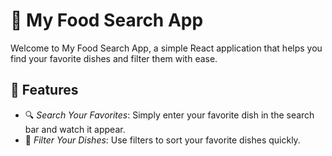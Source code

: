 # 🍔 My Food Search App

Welcome to My Food Search App, a simple React application that helps you find your favorite dishes and filter them with ease.

## 🚀 Features

- 🔍 *Search Your Favorites*: Simply enter your favorite dish in the search bar and watch it appear.
- 📌 *Filter Your Dishes*: Use filters to sort your favorite dishes quickly.


